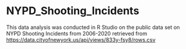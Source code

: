 # NYPD_Shooting_Incidents

This data analysis was conducted in R Studio on the public data set on NYPD Shooting Incidents from 2006-2020 retrieved from https://data.cityofnewyork.us/api/views/833y-fsy8/rows.csv
